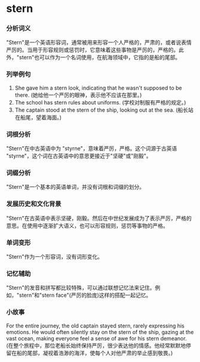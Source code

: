 # stern

### 分析词义

  

"Stern"是一个英语形容词，通常被用来形容一个人严格的，严肃的，或者说表情严厉的。当用于形容规则或惩罚时，它意味着这些事物是严厉的，严格的。此外，"stern"也可以作为一个名词使用，在航海领域中，它指的是船的尾部。

  

### 列举例句

  

1.  She gave him a stern look, indicating that he wasn't supposed to be there. (她给他一个严厉的眼神，表示他不应该在那里。)
2.  The school has stern rules about uniforms. (学校对制服有严格的规定。)
3.  The captain stood at the stern of the ship, looking out at the sea. (船长站在船尾，望着海面。)

  

### 词根分析

  

"Stern"在中古英语中为 "styrne"，意味着严厉，严格。这个词源于古英语 "styrne"，这个词在古英语中的意思更接近于"坚硬"或"刚毅"。

  

### 词缀分析

  

"Stern"是一个基本的英语单词，并没有词根和词缀的划分。

  

### 发展历史和文化背景

  

"Stern"在古英语中表示坚硬，刚毅。然后在中世纪发展成为了表示严厉，严格的意思。在使用中逐渐扩大语义，也可以形容规则，惩罚等事物的严格。

  

### 单词变形

  

"Stern"作为一个形容词，没有词形变化。

  

### 记忆辅助

  

"Stern"的发音和拼写都比较特殊，可以通过联想记忆法来记住。例如，"stern"和"stern face"(严厉的脸庞)这样的搭配一起记忆。

  

### 小故事

  

For the entire journey, the old captain stayed stern, rarely expressing his emotions. He would often silently stay on the stern of the ship, gazing at the vast ocean, making everyone feel a sense of awe for his stern demeanor.  
(在整个旅程中，那位老船长始终保持严厉，很少表达他的情感。他经常默默地停留在船的尾部，凝视着浩渺的海洋，使每个人对他严肃的举止感到敬畏。)
